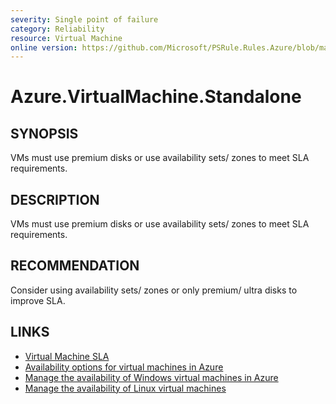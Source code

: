 ```yaml
---
severity: Single point of failure
category: Reliability
resource: Virtual Machine
online version: https://github.com/Microsoft/PSRule.Rules.Azure/blob/main/docs/rules/en/Azure.VM.Standalone.md
---
```


# Azure.VirtualMachine.Standalone

## SYNOPSIS

VMs must use premium disks or use availability sets/ zones to meet SLA requirements.

## DESCRIPTION

VMs must use premium disks or use availability sets/ zones to meet SLA requirements.

## RECOMMENDATION

Consider using availability sets/ zones or only premium/ ultra disks to improve SLA.

## LINKS

- [Virtual Machine SLA](https://azure.microsoft.com/en-au/support/legal/sla/virtual-machines)
- [Availability options for virtual machines in Azure](https://docs.microsoft.com/en-us/azure/virtual-machines/availability)
- [Manage the availability of Windows virtual machines in Azure](https://docs.microsoft.com/en-us/azure/virtual-machines/windows/manage-availability)
- [Manage the availability of Linux virtual machines](https://docs.microsoft.com/en-us/azure/virtual-machines/linux/manage-availability)
